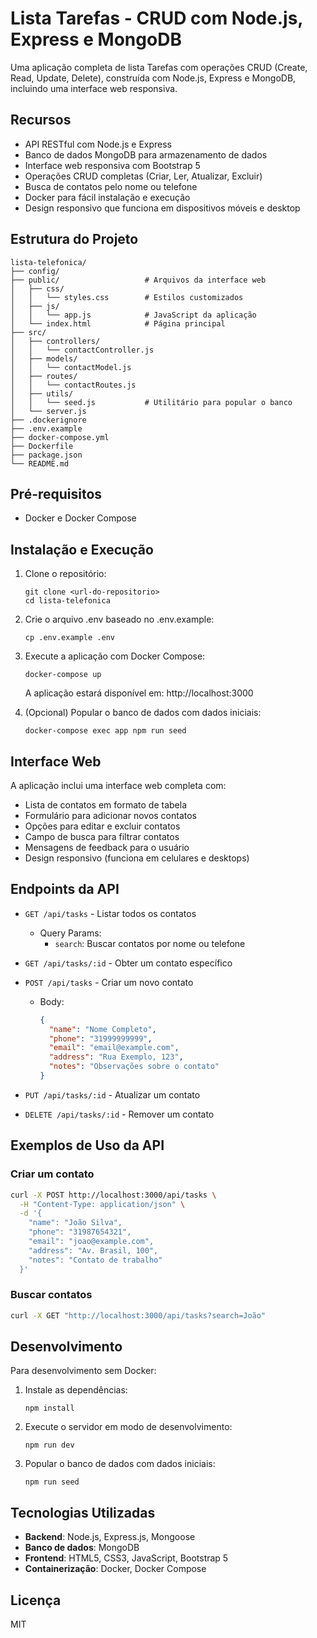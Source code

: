 # Lista Tarefas - CRUD com Node.js, Express e MongoDB

Uma aplicação completa de lista Tarefas com operações CRUD (Create, Read, Update, Delete), construída com Node.js, Express e MongoDB, incluindo uma interface web responsiva.

## Recursos

- API RESTful com Node.js e Express
- Banco de dados MongoDB para armazenamento de dados
- Interface web responsiva com Bootstrap 5
- Operações CRUD completas (Criar, Ler, Atualizar, Excluir)
- Busca de contatos pelo nome ou telefone
- Docker para fácil instalação e execução
- Design responsivo que funciona em dispositivos móveis e desktop

## Estrutura do Projeto

```
lista-telefonica/
├── config/
├── public/                   # Arquivos da interface web
│   ├── css/
│   │   └── styles.css        # Estilos customizados
│   ├── js/
│   │   └── app.js            # JavaScript da aplicação
│   └── index.html            # Página principal
├── src/
│   ├── controllers/
│   │   └── contactController.js
│   ├── models/
│   │   └── contactModel.js
│   ├── routes/
│   │   └── contactRoutes.js
│   ├── utils/
│   │   └── seed.js           # Utilitário para popular o banco
│   └── server.js
├── .dockerignore
├── .env.example
├── docker-compose.yml
├── Dockerfile
├── package.json
└── README.md
```

## Pré-requisitos

- Docker e Docker Compose

## Instalação e Execução

1. Clone o repositório:
   ```
   git clone <url-do-repositorio>
   cd lista-telefonica
   ```

2. Crie o arquivo .env baseado no .env.example:
   ```
   cp .env.example .env
   ```

3. Execute a aplicação com Docker Compose:
   ```
   docker-compose up
   ```

   A aplicação estará disponível em: http://localhost:3000

4. (Opcional) Popular o banco de dados com dados iniciais:
   ```
   docker-compose exec app npm run seed
   ```

## Interface Web

A aplicação inclui uma interface web completa com:

- Lista de contatos em formato de tabela
- Formulário para adicionar novos contatos
- Opções para editar e excluir contatos
- Campo de busca para filtrar contatos
- Mensagens de feedback para o usuário
- Design responsivo (funciona em celulares e desktops)

## Endpoints da API

- `GET /api/tasks` - Listar todos os contatos
  - Query Params:
    - `search`: Buscar contatos por nome ou telefone

- `GET /api/tasks/:id` - Obter um contato específico

- `POST /api/tasks` - Criar um novo contato
  - Body:
    ```json
    {
      "name": "Nome Completo",
      "phone": "31999999999",
      "email": "email@example.com",
      "address": "Rua Exemplo, 123",
      "notes": "Observações sobre o contato"
    }
    ```

- `PUT /api/tasks/:id` - Atualizar um contato

- `DELETE /api/tasks/:id` - Remover um contato

## Exemplos de Uso da API

### Criar um contato

```bash
curl -X POST http://localhost:3000/api/tasks \
  -H "Content-Type: application/json" \
  -d '{
    "name": "João Silva",
    "phone": "31987654321",
    "email": "joao@example.com",
    "address": "Av. Brasil, 100",
    "notes": "Contato de trabalho"
  }'
```

### Buscar contatos

```bash
curl -X GET "http://localhost:3000/api/tasks?search=João"
```

## Desenvolvimento

Para desenvolvimento sem Docker:

1. Instale as dependências:
   ```
   npm install
   ```

2. Execute o servidor em modo de desenvolvimento:
   ```
   npm run dev
   ```

3. Popular o banco de dados com dados iniciais:
   ```
   npm run seed
   ```

## Tecnologias Utilizadas

- **Backend**: Node.js, Express.js, Mongoose
- **Banco de dados**: MongoDB
- **Frontend**: HTML5, CSS3, JavaScript, Bootstrap 5
- **Containerização**: Docker, Docker Compose

## Licença

MIT 